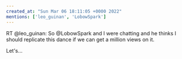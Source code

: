 ```yaml
---
created_at: "Sun Mar 06 18:11:05 +0000 2022"
mentions: ['leo_guinan', 'LobowSpark']
---
```


RT @leo_guinan: So @LobowSpark and I were chatting and he thinks I should replicate this dance if we can get a million views on it.

Let's…